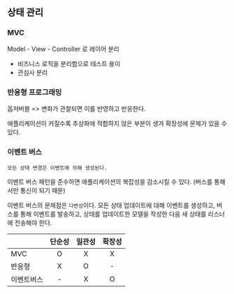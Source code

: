 ## 상태 관리

### MVC

Model - View - Controller 로 레이어 분리
- 비즈니스 로직을 분리함으로 테스트 용이
- 관심사 분리

### 반응형 프로그래밍

옵저버블 => 변화가 관찰되면 이를 반영하고 반응한다.

애플리케이션이 커질수록 추상화에 적합하지 않은 부분이 생겨 확장성에 문제가 있을 수 있다.

### 이벤트 버스

`모든 상태 변경은 이벤트에 의해 생성된다.`

이벤트 버스 패턴을 준수하면 애플리케이션의 복잡성을 감소시킬 수 있다. (버스를 통해서만 통신이 되기 때문)

이벤트 버스의 문제점은 `다변성`이다. 모든 상태 업데이트에 대해 이벤트를 생성하고, 버스를 통해 이벤트를 발송하고, 상태를 업데이트한 모델을 작성한 다음 새 상태를 리스너에 전송해야 한다.

||단순성|일관성|확장성|
|-----|:---:|:---:|:---:|
|MVC|O|X|X|
|반응형|X|O|-|
|이벤트버스|-|X|O|
